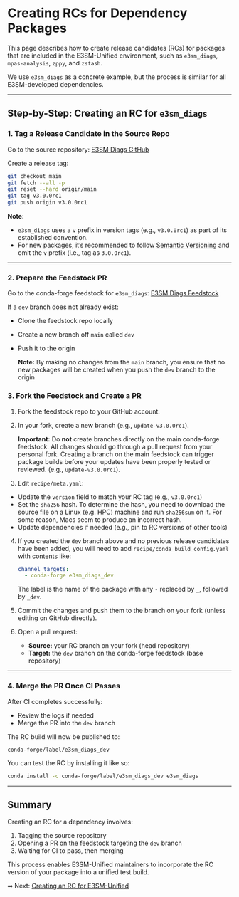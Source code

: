 # Creating RCs for Dependency Packages

This page describes how to create release candidates (RCs) for packages that
are included in the E3SM-Unified environment, such as `e3sm_diags`,
`mpas-analysis`, `zppy`, and `zstash`.

We use `e3sm_diags` as a concrete example, but the process is similar for all
E3SM-developed dependencies.

---

## Step-by-Step: Creating an RC for `e3sm_diags`

### 1. Tag a Release Candidate in the Source Repo

Go to the source repository:
[E3SM Diags GitHub](https://github.com/E3SM-Project/e3sm_diags)

Create a release tag:

```bash
git checkout main
git fetch --all -p
git reset --hard origin/main
git tag v3.0.0rc1
git push origin v3.0.0rc1
```

**Note:**

* `e3sm_diags` uses a `v` prefix in version tags (e.g., `v3.0.0rc1`) as part
  of its established convention.
* For new packages, it’s recommended to follow
  [Semantic Versioning](https://semver.org/) and omit the `v` prefix (i.e.,
  tag as `3.0.0rc1`).

---

### 2. Prepare the Feedstock PR

Go to the conda-forge feedstock for `e3sm_diags`:
[E3SM Diags Feedstock](https://github.com/conda-forge/e3sm_diags-feedstock)

If a `dev` branch does not already exist:

* Clone the feedstock repo locally
* Create a new branch off `main` called `dev`
* Push it to the origin

  **Note:** By making no changes from the `main` branch, you ensure that no
  new packages will be created when you push the `dev` branch to the origin

### 3. Fork the Feedstock and Create a PR

1. Fork the feedstock repo to your GitHub account.
2. In your fork, create a new branch (e.g., `update-v3.0.0rc1`).

   **Important:** Do **not** create branches directly on the main conda-forge
   feedstock. All changes should go through a pull request from your personal
   fork. Creating a branch on the main feedstock can trigger package builds
   before your updates have been properly tested or reviewed. (e.g.,
   `update-v3.0.0rc1`).

3. Edit `recipe/meta.yaml`:

* Update the `version` field to match your RC tag (e.g., `v3.0.0rc1`)
* Set the `sha256` hash.  To determine the hash, you need to download the
  source file on a Linux (e.g. HPC) machine and run `sha256sum` on it.  For
  some reason, Macs seem to produce an incorrect hash.
* Update dependencies if needed (e.g., pin to RC versions of other tools)

4. If you created the `dev` branch above and no previous release candidates
   have been added, you will need to add `recipe/conda_build_config.yaml` with
   contents like:

   ``` yaml
   channel_targets:
     - conda-forge e3sm_diags_dev
   ```

   The label is the name of the package with any `-` replaced by `_`, followed
   by `_dev`.

5. Commit the changes and push them to the branch on your fork (unless editing
   on GitHub directly).

6. Open a pull request:

   * **Source:** your RC branch on your fork (head repository)
   * **Target:** the `dev` branch on the conda-forge feedstock (base
     repository)

---

### 4. Merge the PR Once CI Passes

After CI completes successfully:

* Review the logs if needed
* Merge the PR into the `dev` branch

The RC build will now be published to:

```
conda-forge/label/e3sm_diags_dev
```

You can test the RC by installing it like so:

```bash
conda install -c conda-forge/label/e3sm_diags_dev e3sm_diags
```

---

## Summary

Creating an RC for a dependency involves:

1. Tagging the source repository
2. Opening a PR on the feedstock targeting the `dev` branch
3. Waiting for CI to pass, then merging

This process enables E3SM-Unified maintainers to incorporate the RC version of
your package into a unified test build.

➡ Next: [Creating an RC for E3SM-Unified](rc-e3sm-unified.md)
